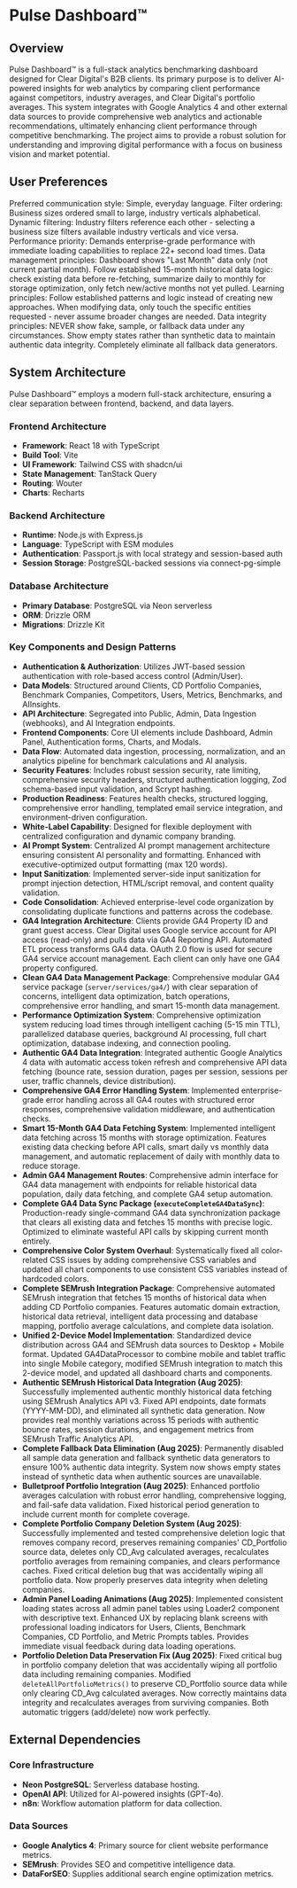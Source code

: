 # Pulse Dashboard™

## Overview
Pulse Dashboard™ is a full-stack analytics benchmarking dashboard designed for Clear Digital's B2B clients. Its primary purpose is to deliver AI-powered insights for web analytics by comparing client performance against competitors, industry averages, and Clear Digital's portfolio averages. This system integrates with Google Analytics 4 and other external data sources to provide comprehensive web analytics and actionable recommendations, ultimately enhancing client performance through competitive benchmarking. The project aims to provide a robust solution for understanding and improving digital performance with a focus on business vision and market potential.

## User Preferences
Preferred communication style: Simple, everyday language.
Filter ordering: Business sizes ordered small to large, industry verticals alphabetical.
Dynamic filtering: Industry filters reference each other - selecting a business size filters available industry verticals and vice versa.
Performance priority: Demands enterprise-grade performance with immediate loading capabilities to replace 22+ second load times.
Data management principles: Dashboard shows "Last Month" data only (not current partial month). Follow established 15-month historical data logic: check existing data before re-fetching, summarize daily to monthly for storage optimization, only fetch new/active months not yet pulled.
Learning principles: Follow established patterns and logic instead of creating new approaches. When modifying data, only touch the specific entities requested - never assume broader changes are needed.
Data integrity principles: NEVER show fake, sample, or fallback data under any circumstances. Show empty states rather than synthetic data to maintain authentic data integrity. Completely eliminate all fallback data generators.

## System Architecture

Pulse Dashboard™ employs a modern full-stack architecture, ensuring a clear separation between frontend, backend, and data layers.

### Frontend Architecture
- **Framework**: React 18 with TypeScript
- **Build Tool**: Vite
- **UI Framework**: Tailwind CSS with shadcn/ui
- **State Management**: TanStack Query
- **Routing**: Wouter
- **Charts**: Recharts

### Backend Architecture
- **Runtime**: Node.js with Express.js
- **Language**: TypeScript with ESM modules
- **Authentication**: Passport.js with local strategy and session-based auth
- **Session Storage**: PostgreSQL-backed sessions via connect-pg-simple

### Database Architecture
- **Primary Database**: PostgreSQL via Neon serverless
- **ORM**: Drizzle ORM
- **Migrations**: Drizzle Kit

### Key Components and Design Patterns
- **Authentication & Authorization**: Utilizes JWT-based session authentication with role-based access control (Admin/User).
- **Data Models**: Structured around Clients, CD Portfolio Companies, Benchmark Companies, Competitors, Users, Metrics, Benchmarks, and AIInsights.
- **API Architecture**: Segregated into Public, Admin, Data Ingestion (webhooks), and AI Integration endpoints.
- **Frontend Components**: Core UI elements include Dashboard, Admin Panel, Authentication forms, Charts, and Modals.
- **Data Flow**: Automated data ingestion, processing, normalization, and an analytics pipeline for benchmark calculations and AI analysis.
- **Security Features**: Includes robust session security, rate limiting, comprehensive security headers, structured authentication logging, Zod schema-based input validation, and Scrypt hashing.
- **Production Readiness**: Features health checks, structured logging, comprehensive error handling, templated email service integration, and environment-driven configuration.
- **White-Label Capability**: Designed for flexible deployment with centralized configuration and dynamic company branding.
- **AI Prompt System**: Centralized AI prompt management architecture ensuring consistent AI personality and formatting. Enhanced with executive-optimized output formatting (max 120 words).
- **Input Sanitization**: Implemented server-side input sanitization for prompt injection detection, HTML/script removal, and content quality validation.
- **Code Consolidation**: Achieved enterprise-level code organization by consolidating duplicate functions and patterns across the codebase.
- **GA4 Integration Architecture**: Clients provide GA4 Property ID and grant guest access. Clear Digital uses Google service account for API access (read-only) and pulls data via GA4 Reporting API. Automated ETL process transforms GA4 data. OAuth 2.0 flow is used for secure GA4 service account management. Each client can only have one GA4 property configured.
- **Clean GA4 Data Management Package**: Comprehensive modular GA4 service package (`server/services/ga4/`) with clear separation of concerns, intelligent data optimization, batch operations, comprehensive error handling, and smart 15-month data management.
- **Performance Optimization System**: Comprehensive optimization system reducing load times through intelligent caching (5-15 min TTL), parallelized database queries, background AI processing, full chart optimization, database indexing, and connection pooling.
- **Authentic GA4 Data Integration**: Integrated authentic Google Analytics 4 data with automatic access token refresh and comprehensive API data fetching (bounce rate, session duration, pages per session, sessions per user, traffic channels, device distribution).
- **Comprehensive GA4 Error Handling System**: Implemented enterprise-grade error handling across all GA4 routes with structured error responses, comprehensive validation middleware, and authentication checks.
- **Smart 15-Month GA4 Data Fetching System**: Implemented intelligent data fetching across 15 months with storage optimization. Features existing data checking before API calls, smart daily vs monthly data management, and automatic replacement of daily with monthly data to reduce storage.
- **Admin GA4 Management Routes**: Comprehensive admin interface for GA4 data management with endpoints for reliable historical data population, daily data fetching, and complete GA4 setup automation.
- **Complete GA4 Data Sync Package (`executeCompleteGA4DataSync`)**: Production-ready single-command GA4 data synchronization package that clears all existing data and fetches 15 months with precise logic. Optimized to eliminate wasteful API calls by skipping current month entirely.
- **Comprehensive Color System Overhaul**: Systematically fixed all color-related CSS issues by adding comprehensive CSS variables and updated all chart components to use consistent CSS variables instead of hardcoded colors.
- **Complete SEMrush Integration Package**: Comprehensive automated SEMrush integration that fetches 15 months of historical data when adding CD Portfolio companies. Features automatic domain extraction, historical data retrieval, intelligent data processing and database mapping, portfolio average calculations, and complete data isolation.
- **Unified 2-Device Model Implementation**: Standardized device distribution across GA4 and SEMrush data sources to Desktop + Mobile format. Updated GA4DataProcessor to combine mobile and tablet traffic into single Mobile category, modified SEMrush integration to match this 2-device model, and updated all dashboard charts and components.
- **Authentic SEMrush Historical Data Integration (Aug 2025)**: Successfully implemented authentic monthly historical data fetching using SEMrush Analytics API v3. Fixed API endpoints, date formats (YYYY-MM-DD), and eliminated all synthetic data generation. Now provides real monthly variations across 15 periods with authentic bounce rates, session durations, and engagement metrics from SEMrush Traffic Analytics API.
- **Complete Fallback Data Elimination (Aug 2025)**: Permanently disabled all sample data generation and fallback synthetic data generators to ensure 100% authentic data integrity. System now shows empty states instead of synthetic data when authentic sources are unavailable.
- **Bulletproof Portfolio Integration (Aug 2025)**: Enhanced portfolio averages calculation with robust error handling, comprehensive logging, and fail-safe data validation. Fixed historical period generation to include current month for complete coverage.
- **Complete Portfolio Company Deletion System (Aug 2025)**: Successfully implemented and tested comprehensive deletion logic that removes company record, preserves remaining companies' CD_Portfolio source data, deletes only CD_Avg calculated averages, recalculates portfolio averages from remaining companies, and clears performance caches. Fixed critical deletion bug that was accidentally wiping all portfolio data. Now properly preserves data integrity when deleting companies.
- **Admin Panel Loading Animations (Aug 2025)**: Implemented consistent loading states across all admin panel tables using Loader2 component with descriptive text. Enhanced UX by replacing blank screens with professional loading indicators for Users, Clients, Benchmark Companies, CD Portfolio, and Metric Prompts tables. Provides immediate visual feedback during data loading operations.
- **Portfolio Deletion Data Preservation Fix (Aug 2025)**: Fixed critical bug in portfolio company deletion that was accidentally wiping all portfolio data including remaining companies. Modified `deleteAllPortfolioMetrics()` to preserve CD_Portfolio source data while only clearing CD_Avg calculated averages. Now correctly maintains data integrity and recalculates averages from surviving companies. Both automatic triggers (add/delete) now work perfectly.

## External Dependencies

### Core Infrastructure
- **Neon PostgreSQL**: Serverless database hosting.
- **OpenAI API**: Utilized for AI-powered insights (GPT-4o).
- **n8n**: Workflow automation platform for data collection.

### Data Sources
- **Google Analytics 4**: Primary source for client website performance metrics.
- **SEMrush**: Provides SEO and competitive intelligence data.
- **DataForSEO**: Supplies additional search engine optimization metrics.